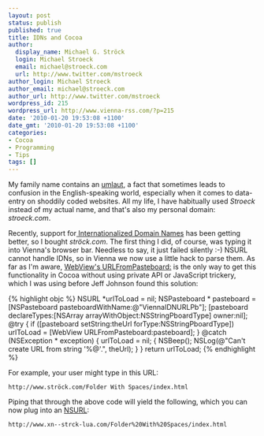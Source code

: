 ```yaml
---
layout: post
status: publish
published: true
title: IDNs and Cocoa
author:
  display_name: Michael G. Ströck
  login: Michael Stroeck
  email: michael@stroeck.com
  url: http://www.twitter.com/mstroeck
author_login: Michael Stroeck
author_email: michael@stroeck.com
author_url: http://www.twitter.com/mstroeck
wordpress_id: 215
wordpress_url: http://www.vienna-rss.com/?p=215
date: '2010-01-20 19:53:08 +1100'
date_gmt: '2010-01-20 19:53:08 +1100'
categories:
- Cocoa
- Programming
- Tips
tags: []
---
```

My family name contains an [umlaut](http://en.wikipedia.org/wiki/Umlaut), a fact that sometimes leads to confusion in the English-speaking world, especially when it comes to data-entry on shoddily coded websites. All my life, I have habitually used *Stroeck* instead of my actual name, and that's also my personal domain: *stroeck.com*.

Recently, support for[ Internationalized Domain Names](http://en.wikipedia.org/wiki/Internationalized_domain_name) has been getting better, so I bought *ströck.com*. The first thing I did, of course, was typing it into Vienna's browser bar. Needless to say, it just failed silently :-) NSURL cannot handle IDNs, so in Vienna we now use a little hack to parse them. As far as I'm aware, [WebView's URLFromPasteboard:](http://developer.apple.com/mac/library/DOCUMENTATION/Cocoa/Reference/WebKit/Classes/WebView_Class/Reference/Reference.html#//apple_ref/occ/clm/WebView/URLFromPasteboard:) is the only way to get this functionality in Cocoa without using private API or JavaScript trickery, which I was using before Jeff Johnson found this solution:

{% highlight objc %}
NSURL *urlToLoad = nil;
NSPasteboard * pasteboard = [NSPasteboard pasteboardWithName:@"ViennaIDNURLPb"];
[pasteboard declareTypes:[NSArray arrayWithObject:NSStringPboardType] owner:nil];
@try
{
	if ([pasteboard setString:theUrl forType:NSStringPboardType])
		urlToLoad = [WebView URLFromPasteboard:pasteboard];
}
@catch (NSException * exception)
{
	urlToLoad = nil;
	{
		NSBeep();
		NSLog(@"Can't create URL from string '%@'.", theUrl);
	}
}
return urlToLoad;
{% endhighlight %}

For example, your user might type in  this URL:

    http://www.ströck.com/Folder With Spaces/index.html

Piping that through the above code will yield the following, which you can now plug into an [NSURL](http://developer.apple.com/mac/library/documentation/Cocoa/Reference/Foundation/Classes/NSURL_Class/Reference/Reference.html):

    http://www.xn--strck-lua.com/Folder%20With%20Spaces/index.html

